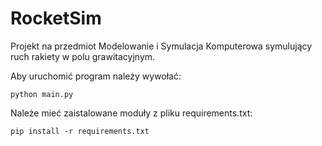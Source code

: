# RocketSim
Projekt na przedmiot Modelowanie i Symulacja Komputerowa symulujący ruch rakiety w polu grawitacyjnym.

Aby uruchomić program należy wywołać:
```
python main.py
```
Należe mieć zaistalowane moduły z pliku requirements.txt:
```
pip install -r requirements.txt
```
